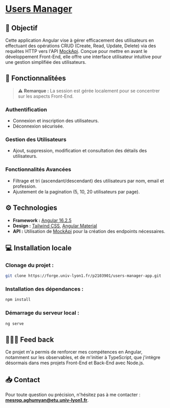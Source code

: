 # [Users Manager](http://users-manager-app-p2103901-80b754b04a31688dd2c3016322c43e22dc66.pages.univ-lyon1.fr/#/login)

## 🎯 Objectif
Cette application Angular vise à gérer efficacement des utilisateurs en effectuant des opérations CRUD (Create, Read, Update, Delete) via des requêtes HTTP vers l'API [MockApi](https://657d98f13e3f5b189462cb9b.mockapi.io/api/v1/users). Conçue pour mettre en avant le développement Front-End, elle offre une interface utilisateur intuitive pour une gestion simplifiée des utilisateurs.

## 🧩 Fonctionnalitées

> ⚠️ **Remarque :** La session est gérée localement pour se concentrer sur les aspects Front-End.

### Authentification
- Connexion et inscription des utilisateurs.
- Déconnexion sécurisée.

### Gestion des Utilisateurs
- Ajout, suppression, modification et consultation des détails des utilisateurs.

### Fonctionnalités Avancées
- Filtrage et tri (ascendant/descendant) des utilisateurs par nom, email et profession.
- Ajustement de la pagination (5, 10, 20 utilisateurs par page).

## ⚙️ Technologies
- **Framework :** [Angular 16.2.5](https://www.npmjs.com/package/@angular/cli/v/16.2.5)
- **Design :** [Tailwind CSS](https://tailwindcss.com/docs/guides/angular), [Angular Material](https://material.angular.io/)
- **API :** Utilisation de [MockApi](https://mockapi.io/) pour la création des endpoints nécessaires.

## 💻 Installation locale

### Clonage du projet :
```bash
git clone https://forge.univ-lyon1.fr/p2103901/users-manager-app.git
```

### Installation des dépendances :
```bash
npm install
```

### Démarrage du serveur local :
```bash
ng serve
```

## 🧑🏻‍💻 Feed back

Ce projet m'a permis de renforcer mes compétences en Angular, notamment sur les observables, et de m'initier à TypeScript, que j'intègre désormais dans mes projets Front-End et Back-End avec Node.js.

## 📥 Contact

Pour toute question ou précision, n'hésitez pas à me contacter : <b>mesrop.aghumyan@etu.univ-lyon1.fr</b>.
